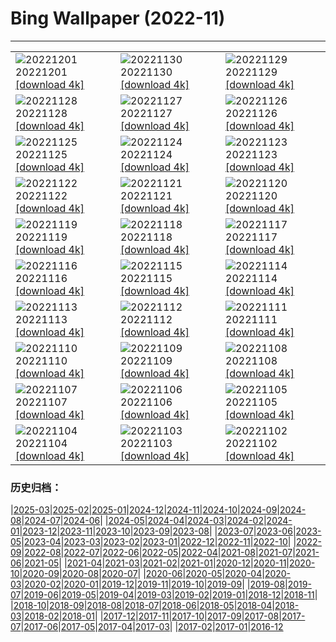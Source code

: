 # Bing Wallpaper (2022-11)
**************

<table><tr><td><img class="wallpaper" src="https://www.bing.com/th?id=OHR.AntarcticaDay_JA-JP9857203060_1920x1080.jpg" alt="20221201"> 20221201 <a class="wallpaper_link" href="https://www.bing.com/th?id=OHR.AntarcticaDay_JA-JP9857203060_UHD.jpg">[download 4k]</a></td><td><img class="wallpaper" src="https://www.bing.com/th?id=OHR.RovinjCroatia_JA-JP9150123532_1920x1080.jpg" alt="20221130"> 20221130 <a class="wallpaper_link" href="https://www.bing.com/th?id=OHR.RovinjCroatia_JA-JP9150123532_UHD.jpg">[download 4k]</a></td><td><img class="wallpaper" src="https://www.bing.com/th?id=OHR.HeronGiving_JA-JP8774438069_1920x1080.jpg" alt="20221129"> 20221129 <a class="wallpaper_link" href="https://www.bing.com/th?id=OHR.HeronGiving_JA-JP8774438069_UHD.jpg">[download 4k]</a></td></tr><tr><td><img class="wallpaper" src="https://www.bing.com/th?id=OHR.RedPlanetDay_JA-JP8455274428_1920x1080.jpg" alt="20221128"> 20221128 <a class="wallpaper_link" href="https://www.bing.com/th?id=OHR.RedPlanetDay_JA-JP8455274428_UHD.jpg">[download 4k]</a></td><td><img class="wallpaper" src="https://www.bing.com/th?id=OHR.Cecropia_JA-JP7758241996_1920x1080.jpg" alt="20221127"> 20221127 <a class="wallpaper_link" href="https://www.bing.com/th?id=OHR.Cecropia_JA-JP7758241996_UHD.jpg">[download 4k]</a></td><td><img class="wallpaper" src="https://www.bing.com/th?id=OHR.OliveTreeDay_JA-JP7241831177_1920x1080.jpg" alt="20221126"> 20221126 <a class="wallpaper_link" href="https://www.bing.com/th?id=OHR.OliveTreeDay_JA-JP7241831177_UHD.jpg">[download 4k]</a></td></tr><tr><td><img class="wallpaper" src="https://www.bing.com/th?id=OHR.TurenneSunrise_JA-JP6760860042_1920x1080.jpg" alt="20221125"> 20221125 <a class="wallpaper_link" href="https://www.bing.com/th?id=OHR.TurenneSunrise_JA-JP6760860042_UHD.jpg">[download 4k]</a></td><td><img class="wallpaper" src="https://www.bing.com/th?id=OHR.AschauChiemgau_JA-JP6496144406_1920x1080.jpg" alt="20221124"> 20221124 <a class="wallpaper_link" href="https://www.bing.com/th?id=OHR.AschauChiemgau_JA-JP6496144406_UHD.jpg">[download 4k]</a></td><td><img class="wallpaper" src="https://www.bing.com/th?id=OHR.HelianthusAnnuus_JA-JP6094861332_1920x1080.jpg" alt="20221123"> 20221123 <a class="wallpaper_link" href="https://www.bing.com/th?id=OHR.HelianthusAnnuus_JA-JP6094861332_UHD.jpg">[download 4k]</a></td></tr><tr><td><img class="wallpaper" src="https://www.bing.com/th?id=OHR.Shousetsu_kenrokuen_2022_JA-JP1329174286_1920x1080.jpg" alt="20221122"> 20221122 <a class="wallpaper_link" href="https://www.bing.com/th?id=OHR.Shousetsu_kenrokuen_2022_JA-JP1329174286_UHD.jpg">[download 4k]</a></td><td><img class="wallpaper" src="https://www.bing.com/th?id=OHR.FIFA2022_JA-JP5434338503_1920x1080.jpg" alt="20221121"> 20221121 <a class="wallpaper_link" href="https://www.bing.com/th?id=OHR.FIFA2022_JA-JP5434338503_UHD.jpg">[download 4k]</a></td><td><img class="wallpaper" src="https://www.bing.com/th?id=OHR.LandartPainting_JA-JP5127648150_1920x1080.jpg" alt="20221120"> 20221120 <a class="wallpaper_link" href="https://www.bing.com/th?id=OHR.LandartPainting_JA-JP5127648150_UHD.jpg">[download 4k]</a></td></tr><tr><td><img class="wallpaper" src="https://www.bing.com/th?id=OHR.ZNPVR_JA-JP4870770425_1920x1080.jpg" alt="20221119"> 20221119 <a class="wallpaper_link" href="https://www.bing.com/th?id=OHR.ZNPVR_JA-JP4870770425_UHD.jpg">[download 4k]</a></td><td><img class="wallpaper" src="https://www.bing.com/th?id=OHR.IslamicArt_JA-JP4624481816_1920x1080.jpg" alt="20221118"> 20221118 <a class="wallpaper_link" href="https://www.bing.com/th?id=OHR.IslamicArt_JA-JP4624481816_UHD.jpg">[download 4k]</a></td><td><img class="wallpaper" src="https://www.bing.com/th?id=OHR.McKenzieRiverTrail_JA-JP5966676358_1920x1080.jpg" alt="20221117"> 20221117 <a class="wallpaper_link" href="https://www.bing.com/th?id=OHR.McKenzieRiverTrail_JA-JP5966676358_UHD.jpg">[download 4k]</a></td></tr><tr><td><img class="wallpaper" src="https://www.bing.com/th?id=OHR.Unesco50_JA-JP5696250771_1920x1080.jpg" alt="20221116"> 20221116 <a class="wallpaper_link" href="https://www.bing.com/th?id=OHR.Unesco50_JA-JP5696250771_UHD.jpg">[download 4k]</a></td><td><img class="wallpaper" src="https://www.bing.com/th?id=OHR.LontraCanadensis_JA-JP5477531401_1920x1080.jpg" alt="20221115"> 20221115 <a class="wallpaper_link" href="https://www.bing.com/th?id=OHR.LontraCanadensis_JA-JP5477531401_UHD.jpg">[download 4k]</a></td><td><img class="wallpaper" src="https://www.bing.com/th?id=OHR.SanGiovanni_JA-JP5252882186_1920x1080.jpg" alt="20221114"> 20221114 <a class="wallpaper_link" href="https://www.bing.com/th?id=OHR.SanGiovanni_JA-JP5252882186_UHD.jpg">[download 4k]</a></td></tr><tr><td><img class="wallpaper" src="https://www.bing.com/th?id=OHR.IsarwinkelSylvenstein_JA-JP5051632934_1920x1080.jpg" alt="20221113"> 20221113 <a class="wallpaper_link" href="https://www.bing.com/th?id=OHR.IsarwinkelSylvenstein_JA-JP5051632934_UHD.jpg">[download 4k]</a></td><td><img class="wallpaper" src="https://www.bing.com/th?id=OHR.HainesEagle_JA-JP4825839071_1920x1080.jpg" alt="20221112"> 20221112 <a class="wallpaper_link" href="https://www.bing.com/th?id=OHR.HainesEagle_JA-JP4825839071_UHD.jpg">[download 4k]</a></td><td><img class="wallpaper" src="https://www.bing.com/th?id=OHR.MountAbu_JA-JP4539299290_1920x1080.jpg" alt="20221111"> 20221111 <a class="wallpaper_link" href="https://www.bing.com/th?id=OHR.MountAbu_JA-JP4539299290_UHD.jpg">[download 4k]</a></td></tr><tr><td><img class="wallpaper" src="https://www.bing.com/th?id=OHR.BadLightning_JA-JP4361852905_1920x1080.jpg" alt="20221110"> 20221110 <a class="wallpaper_link" href="https://www.bing.com/th?id=OHR.BadLightning_JA-JP4361852905_UHD.jpg">[download 4k]</a></td><td><img class="wallpaper" src="https://www.bing.com/th?id=OHR.HedgehogNest_JA-JP4086010383_1920x1080.jpg" alt="20221109"> 20221109 <a class="wallpaper_link" href="https://www.bing.com/th?id=OHR.HedgehogNest_JA-JP4086010383_UHD.jpg">[download 4k]</a></td><td><img class="wallpaper" src="https://www.bing.com/th?id=OHR.YiPeng_JA-JP3550160627_1920x1080.jpg" alt="20221108"> 20221108 <a class="wallpaper_link" href="https://www.bing.com/th?id=OHR.YiPeng_JA-JP3550160627_UHD.jpg">[download 4k]</a></td></tr><tr><td><img class="wallpaper" src="https://www.bing.com/th?id=OHR.Ritto2022_JA-JP3184739369_1920x1080.jpg" alt="20221107"> 20221107 <a class="wallpaper_link" href="https://www.bing.com/th?id=OHR.Ritto2022_JA-JP3184739369_UHD.jpg">[download 4k]</a></td><td><img class="wallpaper" src="https://www.bing.com/th?id=OHR.MarathonSunday_JA-JP2868800230_1920x1080.jpg" alt="20221106"> 20221106 <a class="wallpaper_link" href="https://www.bing.com/th?id=OHR.MarathonSunday_JA-JP2868800230_UHD.jpg">[download 4k]</a></td><td><img class="wallpaper" src="https://www.bing.com/th?id=OHR.Trossachs_JA-JP2501639966_1920x1080.jpg" alt="20221105"> 20221105 <a class="wallpaper_link" href="https://www.bing.com/th?id=OHR.Trossachs_JA-JP2501639966_UHD.jpg">[download 4k]</a></td></tr><tr><td><img class="wallpaper" src="https://www.bing.com/th?id=OHR.Deities_JA-JP2237725290_1920x1080.jpg" alt="20221104"> 20221104 <a class="wallpaper_link" href="https://www.bing.com/th?id=OHR.Deities_JA-JP2237725290_UHD.jpg">[download 4k]</a></td><td><img class="wallpaper" src="https://www.bing.com/th?id=OHR.CultureDay2022_JA-JP9173084367_1920x1080.jpg" alt="20221103"> 20221103 <a class="wallpaper_link" href="https://www.bing.com/th?id=OHR.CultureDay2022_JA-JP9173084367_UHD.jpg">[download 4k]</a></td><td><img class="wallpaper" src="https://www.bing.com/th?id=OHR.TeaPlantationsMunnar_JA-JP8832260762_1920x1080.jpg" alt="20221102"> 20221102 <a class="wallpaper_link" href="https://www.bing.com/th?id=OHR.TeaPlantationsMunnar_JA-JP8832260762_UHD.jpg">[download 4k]</a></td></tr></table>

### 历史归档：

|[2025-03](/../2025-03/2025-03.md)|[2025-02](/../2025-02/2025-02.md)|[2025-01](/../2025-01/2025-01.md)|[2024-12](/../2024-12/2024-12.md)|[2024-11](/../2024-11/2024-11.md)|[2024-10](/../2024-10/2024-10.md)|[2024-09](/../2024-09/2024-09.md)|[2024-08](/../2024-08/2024-08.md)|[2024-07](/../2024-07/2024-07.md)|[2024-06](/../2024-06/2024-06.md)|
|[2024-05](/../2024-05/2024-05.md)|[2024-04](/../2024-04/2024-04.md)|[2024-03](/../2024-03/2024-03.md)|[2024-02](/../2024-02/2024-02.md)|[2024-01](/../2024-01/2024-01.md)|[2023-12](/../2023-12/2023-12.md)|[2023-11](/../2023-11/2023-11.md)|[2023-10](/../2023-10/2023-10.md)|[2023-09](/../2023-09/2023-09.md)|[2023-08](/../2023-08/2023-08.md)|
|[2023-07](/../2023-07/2023-07.md)|[2023-06](/../2023-06/2023-06.md)|[2023-05](/../2023-05/2023-05.md)|[2023-04](/../2023-04/2023-04.md)|[2023-03](/../2023-03/2023-03.md)|[2023-02](/../2023-02/2023-02.md)|[2023-01](/../2023-01/2023-01.md)|[2022-12](/../2022-12/2022-12.md)|[2022-11](/2022-11.md)|[2022-10](/../2022-10/2022-10.md)|
|[2022-09](/../2022-09/2022-09.md)|[2022-08](/../2022-08/2022-08.md)|[2022-07](/../2022-07/2022-07.md)|[2022-06](/../2022-06/2022-06.md)|[2022-05](/../2022-05/2022-05.md)|[2022-04](/../2022-04/2022-04.md)|[2021-08](/../2021-08/2021-08.md)|[2021-07](/../2021-07/2021-07.md)|[2021-06](/../2021-06/2021-06.md)|[2021-05](/../2021-05/2021-05.md)|
|[2021-04](/../2021-04/2021-04.md)|[2021-03](/../2021-03/2021-03.md)|[2021-02](/../2021-02/2021-02.md)|[2021-01](/../2021-01/2021-01.md)|[2020-12](/../2020-12/2020-12.md)|[2020-11](/../2020-11/2020-11.md)|[2020-10](/../2020-10/2020-10.md)|[2020-09](/../2020-09/2020-09.md)|[2020-08](/../2020-08/2020-08.md)|[2020-07](/../2020-07/2020-07.md)|
|[2020-06](/../2020-06/2020-06.md)|[2020-05](/../2020-05/2020-05.md)|[2020-04](/../2020-04/2020-04.md)|[2020-03](/../2020-03/2020-03.md)|[2020-02](/../2020-02/2020-02.md)|[2020-01](/../2020-01/2020-01.md)|[2019-12](/../2019-12/2019-12.md)|[2019-11](/../2019-11/2019-11.md)|[2019-10](/../2019-10/2019-10.md)|[2019-09](/../2019-09/2019-09.md)|
|[2019-08](/../2019-08/2019-08.md)|[2019-07](/../2019-07/2019-07.md)|[2019-06](/../2019-06/2019-06.md)|[2019-05](/../2019-05/2019-05.md)|[2019-04](/../2019-04/2019-04.md)|[2019-03](/../2019-03/2019-03.md)|[2019-02](/../2019-02/2019-02.md)|[2019-01](/../2019-01/2019-01.md)|[2018-12](/../2018-12/2018-12.md)|[2018-11](/../2018-11/2018-11.md)|
|[2018-10](/../2018-10/2018-10.md)|[2018-09](/../2018-09/2018-09.md)|[2018-08](/../2018-08/2018-08.md)|[2018-07](/../2018-07/2018-07.md)|[2018-06](/../2018-06/2018-06.md)|[2018-05](/../2018-05/2018-05.md)|[2018-04](/../2018-04/2018-04.md)|[2018-03](/../2018-03/2018-03.md)|[2018-02](/../2018-02/2018-02.md)|[2018-01](/../2018-01/2018-01.md)|
|[2017-12](/../2017-12/2017-12.md)|[2017-11](/../2017-11/2017-11.md)|[2017-10](/../2017-10/2017-10.md)|[2017-09](/../2017-09/2017-09.md)|[2017-08](/../2017-08/2017-08.md)|[2017-07](/../2017-07/2017-07.md)|[2017-06](/../2017-06/2017-06.md)|[2017-05](/../2017-05/2017-05.md)|[2017-04](/../2017-04/2017-04.md)|[2017-03](/../2017-03/2017-03.md)|
|[2017-02](/../2017-02/2017-02.md)|[2017-01](/../2017-01/2017-01.md)|[2016-12](/../2016-12/2016-12.md)